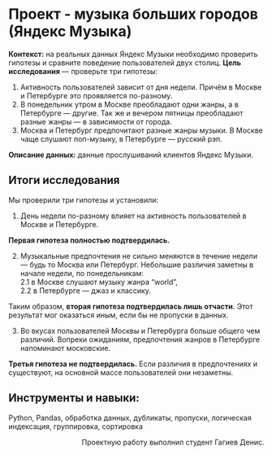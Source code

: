# Проект - музыка больших городов (Яндекс Музыка)
**Контекст:** на реальных данных Яндекс Музыки необходимо проверить гипотезы и сравните поведение пользователей двух столиц.
**Цель исследования** — проверьте три гипотезы:
1. Активность пользователей зависит от дня недели. Причём в Москве и Петербурге это проявляется по-разному.
2. В понедельник утром в Москве преобладают одни жанры, а в Петербурге — другие. Так же и вечером пятницы преобладают разные жанры — в зависимости от города. 
3. Москва и Петербург предпочитают разные жанры музыки. В Москве чаще слушают поп-музыку, в Петербурге — русский рэп.

**Описание данных:** данные прослушиваний клиентов Яндекс Музыки.  

## Итоги исследования
Мы проверили три гипотезы и установили:

1. День недели по-разному влияет на активность пользователей в Москве и Петербурге.

**Первая гипотеза полностью подтвердилась.**

2. Музыкальные предпочтения не сильно меняются в течение недели — будь то Москва или Петербург. Небольшие различия заметны в начале недели, по понедельникам:  
        2.1 в Москве слушают музыку жанра “world”,  
        2.2 в Петербурге — джаз и классику.

Таким образом, **вторая гипотеза подтвердилась лишь отчасти**. Этот результат мог оказаться иным, если бы не пропуски в данных.

3. Во вкусах пользователей Москвы и Петербурга больше общего чем различий. Вопреки ожиданиям, предпочтения жанров в Петербурге напоминают московские.

**Третья гипотеза не подтвердилась.** Если различия в предпочтениях и существуют, на основной массе пользователей они незаметны.

## Инструменты и навыки:
Python, Pandas, обработка данных, дубликаты, пропуски, логическая индексация, группировка, сортировка
<div align='right'>Проектную работу выполнил студент Гагиев Денис. </div>
